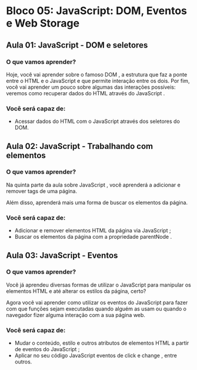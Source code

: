 # Bloco 05: JavaScript: DOM, Eventos e Web Storage

## Aula 01: JavaScript - DOM e seletores

### O que vamos aprender?

Hoje, você vai aprender sobre o famoso DOM , a estrutura que faz a ponte entre o HTML e o JavaScript e que permite interação entre os dois. Por fim, você vai aprender um pouco sobre algumas das interações possíveis: veremos como recuperar dados do HTML através do JavaScript .

### Você será capaz de:

- Acessar dados do HTML com o JavaScript através dos seletores do DOM.

## Aula 02: JavaScript - Trabalhando com elementos

### O que vamos aprender?

Na quinta parte da aula sobre JavaScript , você aprenderá a adicionar e remover tags de uma página.

Além disso, aprenderá mais uma forma de buscar os elementos da página.

### Você será capaz de:

- Adicionar e remover elementos HTML da página via JavaScript ;
- Buscar os elementos da página com a propriedade parentNode .

## Aula 03: JavaScript - Eventos

### O que vamos aprender?

Você já aprendeu diversas formas de utilizar o JavaScript para manipular os elementos HTML e até alterar os estilos da página, certo?

Agora você vai aprender como utilizar os eventos do JavaScript para fazer com que funções sejam executadas quando alguém as usam ou quando o navegador fizer alguma interação com a sua página web.

### Você será capaz de:

- Mudar o conteúdo, estilo e outros atributos de elementos HTML a partir de eventos do JavaScript ;
- Aplicar no seu código JavaScript eventos de click e change , entre outros.
